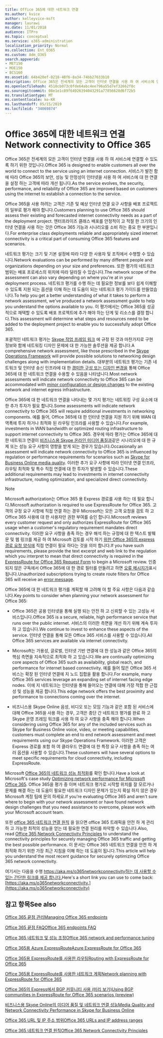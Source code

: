 ```yaml
---
title: Office 365에 대한 네트워크 연결
ms.author: kvice
author: kelleyvice-msft
manager: laurawi
ms.date: 11/01/2018
audience: ITPro
ms.topic: conceptual
ms.service: o365-administration
localization_priority: Normal
ms.collection: Ent_O365
ms.custom: Adm_O365
search.appverid:
- MET150
- MOE150
- BCS160
ms.assetid: 64b420ef-0218-48f6-8a34-74bb27633b10
description: Office 365은 전세계의 모든 고객이 인터넷 연결을 사용 하 여 서비스에 연결할 수 있도록 하기 위한 것입니다. 서비스가 발전 함에 따라 Office 365의 보안, 성능 및 안정성이 인터넷을 사용 하 여 서비스에 대 한 연결을 설정 하는 고객에 따라 개선 됩니다.
ms.openlocfilehash: 4510cb073c0fde64abc4ee796a55d7ef32662f8c
ms.sourcegitcommit: 08e1e1c09f64926394043291a77856620d6f72b5
ms.translationtype: MT
ms.contentlocale: ko-KR
ms.lasthandoff: 05/15/2019
ms.locfileid: "34069874"
---
```

# <a name="network-connectivity-to-office-365"></a><span data-ttu-id="d5c21-104">Office 365에 대한 네트워크 연결</span><span class="sxs-lookup"><span data-stu-id="d5c21-104">Network connectivity to Office 365</span></span>

<span data-ttu-id="d5c21-105">Office 365은 전세계의 모든 고객이 인터넷 연결을 사용 하 여 서비스에 연결할 수 있도록 하기 위한 것입니다.</span><span class="sxs-lookup"><span data-stu-id="d5c21-105">Office 365 is designed to enable customers all over the world to connect to the service using an internet connection.</span></span> <span data-ttu-id="d5c21-106">서비스가 발전 함에 따라 Office 365의 보안, 성능 및 안정성이 인터넷을 사용 하 여 서비스에 대 한 연결을 설정 하는 고객에 따라 개선 됩니다.</span><span class="sxs-lookup"><span data-stu-id="d5c21-106">As the service evolves, the security, performance, and reliability of Office 365 are improved based on customers using the internet to establish a connection to the service.</span></span>
  
<span data-ttu-id="d5c21-107">Office 365을 사용 하려는 고객은 기존 및 예상 인터넷 연결 요구 사항을 배포 프로젝트의 일부로 평가 해야 합니다.</span><span class="sxs-lookup"><span data-stu-id="d5c21-107">Customers planning to use Office 365 should assess their existing and forecasted internet connectivity needs as a part of the deployment project.</span></span> <span data-ttu-id="d5c21-108">엔터프라이즈 클래스 배포를 안정적이 고 적절 한 크기의 인터넷 연결을 사용 하는 것은 Office 365 기능과 시나리오를 소비 하는 중요 한 부분입니다.</span><span class="sxs-lookup"><span data-stu-id="d5c21-108">For enterprise class deployments reliable and appropriately sized internet connectivity is a critical part of consuming Office 365 features and scenarios.</span></span>
  
<span data-ttu-id="d5c21-109">네트워크 평가는 크기 및 기본 설정에 따라 다양 한 사용자 및 조직에서 수행할 수 있습니다.</span><span class="sxs-lookup"><span data-stu-id="d5c21-109">Network evaluations can be performed by many different people and organizations depending on your size and preferences.</span></span> <span data-ttu-id="d5c21-110">또한 평가의 네트워크 범위는 배포 프로세스의 위치에 따라 달라질 수 있습니다.</span><span class="sxs-lookup"><span data-stu-id="d5c21-110">The network scope of the assessment can also vary depending on where you're at in your deployment process.</span></span> <span data-ttu-id="d5c21-111">네트워크 평가를 수행 하는 데 필요한 정보를 보다 쉽게 이해할 수 있도록 지원 되는 옵션을 이해 하는 데 도움이 되는 네트워크 평가 가이드를 만들었습니다.</span><span class="sxs-lookup"><span data-stu-id="d5c21-111">To help you get a better understanding of what it takes to perform a network assessment, we've produced a network assessment guide to help you understand the options available to you.</span></span> <span data-ttu-id="d5c21-112">이 평가에서는 Office 365을 성공적으로 채택할 수 있도록 배포 프로젝트에 추가 해야 하는 단계 및 리소스를 결정 합니다.</span><span class="sxs-lookup"><span data-stu-id="d5c21-112">This assessment will determine what steps and resources need to be added to the deployment project to enable you to successfully adopt Office 365.</span></span>
  
<span data-ttu-id="d5c21-113">포괄적인 네트워크 평가는 [Skype 작업 프레임 워크](https://www.skypeoperationsframework.com/) 에 규정 된 것과 마찬가지로 구현 정보와 함께 네트워킹 디자인 문제에 대 한 가능한 솔루션을 제공 합니다.</span><span class="sxs-lookup"><span data-stu-id="d5c21-113">A comprehensive network assessment, like those prescribed in the [Skype Operations Framework](https://www.skypeoperationsframework.com/) will provide possible solutions to networking design challenges along with implementation details.</span></span> <span data-ttu-id="d5c21-114">대부분의 네트워크 평가는 기존 네트워크 및 인터넷 송신 인프라에 대 한 [경미한 구성 또는 디자인 변경을](https://aka.ms/manageo365endpoints) 통해 Office 365에 대 한 네트워크 연결을 수용할 수 있음을 나타냅니다.</span><span class="sxs-lookup"><span data-stu-id="d5c21-114">Most network assessments will indicate network connectivity to Office 365 can be accommodated with [minor configuration or design changes](https://aka.ms/manageo365endpoints) to the existing network and internet egress infrastructure.</span></span>

<span data-ttu-id="d5c21-115">Office 365에 대 한 네트워크 연결을 나타내는 몇 가지 평가는 네트워킹 구성 요소에 대 한 추가 투자가 필요 합니다.</span><span class="sxs-lookup"><span data-stu-id="d5c21-115">Some assessments will indicate network connectivity to Office 365 will require additional investments in networking components.</span></span> <span data-ttu-id="d5c21-116">예를 들어, Office 365에 대 한 인터넷 연결을 지원 하기 위해 WAN 대역폭에 투자 하거나 최적화 된 라우팅 인프라를 사용할 수 있습니다.</span><span class="sxs-lookup"><span data-stu-id="d5c21-116">For example, investments in WAN bandwidth or optimized routing infrastructure to support internet connectivity to Office 365.</span></span> <span data-ttu-id="d5c21-117">경우에 따라 평가는 Office 365에 대 한 네트워크 연결이 [비즈니스용 Skype 온라인 미디어 품질과](https://support.office.com/article/Media-Quality-and-Network-Connectivity-Performance-in-Skype-for-Business-Online-5fe3e01b-34cf-44e0-b897-b0b2a83f0917)같은 시나리오에 대 한 규제 또는 성능 요구 사항의 영향을 받게 되는 경우가 있습니다.</span><span class="sxs-lookup"><span data-stu-id="d5c21-117">Occasionally an assessment will indicate network connectivity to Office 365 is influenced by regulation or performance requirements for scenarios such as [Skype for Business Online media quality](https://support.office.com/article/Media-Quality-and-Network-Connectivity-Performance-in-Skype-for-Business-Online-5fe3e01b-34cf-44e0-b897-b0b2a83f0917).</span></span> <span data-ttu-id="d5c21-118">이러한 추가 요구 사항에 따라 인터넷 연결 인프라, 라우팅 최적화 및 특수 직접 연결에 대 한 투자가 발생할 수 있습니다.</span><span class="sxs-lookup"><span data-stu-id="d5c21-118">These additional requirements may lead to investments in internet connectivity infrastructure, routing optimization, and specialized direct connectivity.</span></span>
  
> [!NOTE]
> <span data-ttu-id="d5c21-119">Microsoft authorization는 Office 365 용 Express 경로를 사용 하는 데 필요 합니다.</span><span class="sxs-lookup"><span data-stu-id="d5c21-119">Microsoft authorization is required to use ExpressRoute for Office 365.</span></span> <span data-ttu-id="d5c21-120">고객의 규정 요구 사항에 직접 연결 하는 경우 Microsoft는 모든 고객 요청을 검토 하 고 Office 365 사용에 대 한 사용자만 권한 부여를 승인 합니다.</span><span class="sxs-lookup"><span data-stu-id="d5c21-120">Microsoft reviews every customer request and only authorizes ExpressRoute for Office 365 usage when a customer's regulatory requirement mandates direct connectivity.</span></span> <span data-ttu-id="d5c21-121">이러한 요구 사항을 충족 하는 경우 해석 하는 규정에 대 한 텍스트 발췌문 및 웹 링크를 제공 하 여 Microsoft 검토를 시작 하기 [위한 Office 365의 express 경로 요청 양식에](https://aka.ms/O365ERReview) 직접 연결이 필요 하다는 것을 의미 합니다.</span><span class="sxs-lookup"><span data-stu-id="d5c21-121">If you have such requirements, please provide the text excerpt and web link to the regulation which you interpret to mean that direct connectivity is required in the [ExpressRoute for Office 365 Request Form](https://aka.ms/O365ERReview) to begin a Microsoft review.</span></span> <span data-ttu-id="d5c21-122">인증 되지 않은 구독에서 Office 365에 대 한 경로 필터를 만들려고 하면 [오류 메시지가](https://support.microsoft.com/kb/3181709)표시 됩니다.</span><span class="sxs-lookup"><span data-stu-id="d5c21-122">Unauthorized subscriptions trying to create route filters for Office 365 will receive an [error message](https://support.microsoft.com/kb/3181709).</span></span>
  
<span data-ttu-id="d5c21-123">Office 365에 대 한 네트워크 평가를 계획할 때 고려해 야 할 주요 사항은 다음과 같습니다.</span><span class="sxs-lookup"><span data-stu-id="d5c21-123">Key points to consider when planning your network assessment for Office 365:</span></span>
  
- <span data-ttu-id="d5c21-124">Office 365은 공용 인터넷을 통해 실행 되는 안전 하 고 신뢰할 수 있는 고성능 서비스입니다.</span><span class="sxs-lookup"><span data-stu-id="d5c21-124">Office 365 is a secure, reliable, high performance service that runs over the public internet.</span></span> <span data-ttu-id="d5c21-125">서비스의 이러한 측면을 개선 하기 위해 계속 투자 하 고 있습니다.</span><span class="sxs-lookup"><span data-stu-id="d5c21-125">We continue to invest to enhance these aspects of the service.</span></span> <span data-ttu-id="d5c21-126">인터넷 연결을 통해 모든 Office 365 서비스를 사용할 수 있습니다.</span><span class="sxs-lookup"><span data-stu-id="d5c21-126">All Office 365 services are available via internet connectivity.</span></span>

- <span data-ttu-id="d5c21-127">Microsoft는 가용성, 글로벌, 인터넷 기반 연결에 대 한 성능과 같은 Office 365의 핵심 측면을 지속적으로 최적화 하 고 있습니다.</span><span class="sxs-lookup"><span data-stu-id="d5c21-127">We are continually optimizing core aspects of Office 365 such as availability, global reach, and performance for internet based connectivity.</span></span> <span data-ttu-id="d5c21-128">예를 들어 많은 Office 365 서비스는 확장 된 인터넷 연결에 지 노드 집합을 활용 합니다.</span><span class="sxs-lookup"><span data-stu-id="d5c21-128">For example, many Office 365 services leverage an expanding set of internet facing edge nodes.</span></span> <span data-ttu-id="d5c21-129">이에 지 네트워크는 인터넷을 통해 들어오는 연결에 대해 가장 적합 한 근접성 및 성능을 제공 합니다.</span><span class="sxs-lookup"><span data-stu-id="d5c21-129">This edge network offers the best proximity and performance to connections coming over the internet.</span></span>

- <span data-ttu-id="d5c21-130">비즈니스용 Skype Online 음성, 비디오 또는 모임 기능과 같은 포함 된 서비스에 대해 Office 365을 사용 하는 경우, 고객은 종단 간 네트워크 평가를 완료 하 고 Skype 운영 프레임 워크를 사용 하 여 요구 사항을 충족 해야 합니다.</span><span class="sxs-lookup"><span data-stu-id="d5c21-130">When considering using Office 365 for any of the included services such as Skype for Business Online voice, video, or meeting capabilities, customers must complete an end to end network assessment and meet requirements using our Skype Operations Framework.</span></span> <span data-ttu-id="d5c21-131">이러한 고객은 Express 경로를 포함 하 여 클라우드 연결에 대 한 특정 요구 사항을 충족 하는 여러 옵션을 사용할 수 있습니다.</span><span class="sxs-lookup"><span data-stu-id="d5c21-131">These customers will have several options to meet specific requirements for cloud connectivity, including ExpressRoute.</span></span>

<span data-ttu-id="d5c21-132">Microsoft [Office 365의 네트워크 성능 최적화](https://msdn.microsoft.com/en-us/library/mt450488.aspx)를 확인 합니다.</span><span class="sxs-lookup"><span data-stu-id="d5c21-132">Have a look at Microsoft's case study [Optimizing network performance for Microsoft Office 365](https://msdn.microsoft.com/en-us/library/mt450488.aspx).</span></span> <span data-ttu-id="d5c21-133">Office 365을 평가 중 이며 네트워크 평가로 시작할 위치를 잘 모르거나 문제를 해결 하는 데 도움이 필요한 네트워크 디자인 문제가 있는지 확실 하지 않은 경우 Microsoft 계정 팀에 문의 하세요.</span><span class="sxs-lookup"><span data-stu-id="d5c21-133">If you're evaluating Office 365 and aren't sure where to begin with your network assessment or have found network design challenges that you need assistance to overcome, please work with your Microsoft account team.</span></span>
  
<span data-ttu-id="d5c21-134">또한 [office 365 네트워크 연결 원칙](https://aka.ms/o365networkingprinciples) 을 읽으면 office 365 트래픽을 안전 하 게 관리 하 고 가능한 최적의 성능을 얻는 데 필요한 연결 원리를 파악할 수 있습니다.</span><span class="sxs-lookup"><span data-stu-id="d5c21-134">Also, read [Office 365 Network Connectivity Principles](https://aka.ms/o365networkingprinciples) to understand the connectivity principles for securely managing Office 365 traffic and getting the best possible performance.</span></span> <span data-ttu-id="d5c21-135">이 문서는 Office 365 네트워크 연결을 안전 하 게 최적화 하기 위한 가장 최근 지침을 이해 하는 데 도움이 됩니다.</span><span class="sxs-lookup"><span data-stu-id="d5c21-135">This article will help you understand the most recent guidance for securely optimizing Office 365 network connectivity.</span></span>
  
<span data-ttu-id="d5c21-136">여기서는 다음을 수행 [ https://aka.ms/o365networkconnectivity하는 데 사용할 수 있는 간단한 링크를 제공 합니다.](https://aka.ms/o365networkconnectivity)</span><span class="sxs-lookup"><span data-stu-id="d5c21-136">Here's a short link you can use to come back: [https://aka.ms/o365networkconnectivity.](https://aka.ms/o365networkconnectivity)</span></span>
  
## <a name="see-also"></a><span data-ttu-id="d5c21-137">참고 항목</span><span class="sxs-lookup"><span data-stu-id="d5c21-137">See also</span></span>

[<span data-ttu-id="d5c21-138">Office 365 끝점 관리</span><span class="sxs-lookup"><span data-stu-id="d5c21-138">Managing Office 365 endpoints</span></span>](https://support.office.com/article/99cab9d4-ef59-4207-9f2b-3728eb46bf9a)
  
[<span data-ttu-id="d5c21-139">Office 365 끝점 FAQ</span><span class="sxs-lookup"><span data-stu-id="d5c21-139">Office 365 endpoints FAQ</span></span>](https://support.office.com/article/d4088321-1c89-4b96-9c99-54c75cae2e6d)
  
[<span data-ttu-id="d5c21-140">Office 365 네트워크 및 성능 조정</span><span class="sxs-lookup"><span data-stu-id="d5c21-140">Office 365 network and performance tuning</span></span>](network-planning-and-performance.md)
  
[<span data-ttu-id="d5c21-141">Office 365용 Azure ExpressRoute</span><span class="sxs-lookup"><span data-stu-id="d5c21-141">Azure ExpressRoute for Office 365</span></span>](azure-expressroute.md)
  
[<span data-ttu-id="d5c21-142">Office 365용 ExpressRoute를 사용한 라우팅</span><span class="sxs-lookup"><span data-stu-id="d5c21-142">Routing with ExpressRoute for Office 365</span></span>](routing-with-expressroute.md)
  
[<span data-ttu-id="d5c21-143">Office 365용 ExpressRoute를 사용한 네트워크 계획</span><span class="sxs-lookup"><span data-stu-id="d5c21-143">Network planning with ExpressRoute for Office 365</span></span>](network-planning-with-expressroute.md)
  
[<span data-ttu-id="d5c21-144">Office 365의 Express에서 BGP 커뮤니티 사용 (미리 보기)</span><span class="sxs-lookup"><span data-stu-id="d5c21-144">Using BGP communities in ExpressRoute for Office 365 scenarios (preview)</span></span>](bgp-communities-in-expressroute.md)
  
[<span data-ttu-id="d5c21-145">비즈니스용 Skype Online의 미디어 품질 및 네트워크 연결 성능</span><span class="sxs-lookup"><span data-stu-id="d5c21-145">Media Quality and Network Connectivity Performance in Skype for Business Online</span></span>](https://support.office.com/article/5fe3e01b-34cf-44e0-b897-b0b2a83f0917)
  
[<span data-ttu-id="d5c21-146">Office 365 URL 및 IP 주소 범위</span><span class="sxs-lookup"><span data-stu-id="d5c21-146">Office 365 URLs and IP address ranges</span></span>](https://support.office.com/article/8548a211-3fe7-47cb-abb1-355ea5aa88a2)
  
[<span data-ttu-id="d5c21-147">Office 365 네트워크 연결 원칙</span><span class="sxs-lookup"><span data-stu-id="d5c21-147">Office 365 Network Connectivity Principles</span></span>](https://aka.ms/o365networkingprinciples)
